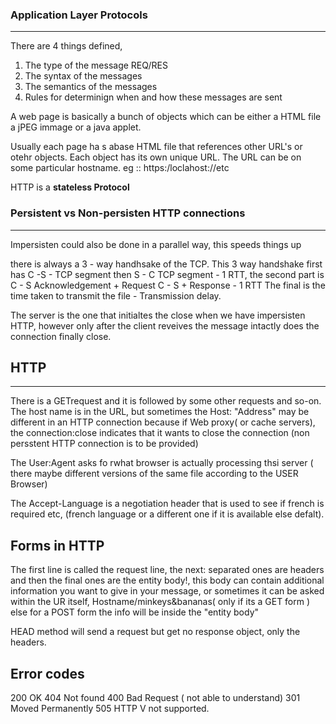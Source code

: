 ### Application Layer Protocols

---

There are 4 things defined, 
1. The type of the message REQ/RES
2. The syntax of the messages
3. The semantics of the messages
4. Rules for determinign when and how these messages are sent

A web page is basically a bunch of objects which can be either a HTML file a jPEG immage or a java applet.

Usually each page ha s abase HTML file that references other URL's or otehr objects. Each object has its own unique URL. The URL can be on some particular hostname. eg :: https:/loclahost://etc

HTTP is a <b>stateless Protocol</b>

### Persistent vs Non-persisten HTTP connections

---

Impersisten could also be done in a parallel way, this speeds things up 

there is always a 3 - way handhsake of the TCP.
This 3 way handshake first has C -S - TCP segment then S - C TCP segment - 1 RTT,
the second part is C - S Acknowledgement  + Request C - S  + Response - 1 RTT
The final is the time taken to transmit the file  - Transmission delay.

The server is the one that initialtes the close when we have impersisten HTTP, however only after the client reveives the message intactly does the connection finally close.




## HTTP 

---

There is a GETrequest and it is followed by some other requests and so-on.
The host name is in the URL, but sometimes the Host: "Address" may be different in an HTTP connection because if Web proxy( or cache servers), the connection:close indicates that it wants to close the connection (non  persstent HTTP connection is to be provided)

The User:Agent asks fo rwhat browser is actually processing thsi server ( there maybe different versions of the same file according to the USER Browser)

The Accept-Language is a negotiation header that is used to see if french is required etc, (french language or a different one if it is available else defalt).

## Forms in HTTP

The first line is called the request line, the next: separated ones are headers and then the final ones are the entity body!, this body can contain additional information you want to give in your message, or sometimes it can be asked within the UR itself, Hostname/minkeys&bananas( only if its a GET form ) else for a POST form the info will be inside the "entity body"


HEAD method will send a request but get no response object, only the headers.


## Error codes

200 OK
404 Not found 
400 Bad Request ( not able to understand)
301 Moved Permanently
505 HTTP V not supported.
